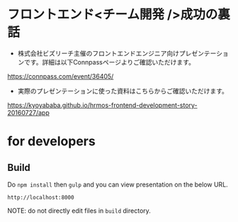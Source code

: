 # フロントエンド&lt;チーム開発 />成功の裏話

- 株式会社ビズリーチ主催のフロントエンドエンジニア向けプレゼンテーションです。詳細は以下Connpassページよりご確認いただけます。

https://connpass.com/event/36405/

- 実際のプレゼンテーションに使った資料はこちらからご確認いただけます。

https://kyoyababa.github.io/hrmos-frontend-development-story-20160727/app

# for developers

## Build

Do `npm install` then `gulp` and you can view presentation on the below URL.

```
http://localhost:8000
```

NOTE: do not directly edit files in `build` directory.

